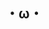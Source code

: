 ## ・ω・
<!--
**lacoroom/lacoroom** is a ✨ _special_ ✨ repository because its `README.md` (this file) appears on your GitHub profile.
-->
